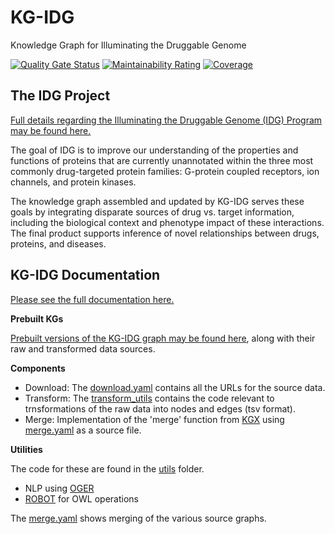 KG-IDG
================================================
Knowledge Graph for Illuminating the Druggable Genome

[![Quality Gate Status](https://sonarcloud.io/api/project_badges/measure?project=Knowledge-Graph-Hub_kg-idg&metric=alert_status)](https://sonarcloud.io/dashboard?id=Knowledge-Graph-Hub_kg-idg)
[![Maintainability Rating](https://sonarcloud.io/api/project_badges/measure?project=Knowledge-Graph-Hub_kg-idg&metric=sqale_rating)](https://sonarcloud.io/dashboard?id=Knowledge-Graph-Hub_kg-idg)
[![Coverage](https://sonarcloud.io/api/project_badges/measure?project=Knowledge-Graph-Hub_kg-idg&metric=coverage)](https://sonarcloud.io/dashboard?id=Knowledge-Graph-Hub_kg-idg)

The IDG Project
------------------------------------------------

[Full details regarding the Illuminating the Druggable Genome (IDG) Program may be found here.](https://druggablegenome.net/)

The goal of IDG is to improve our understanding of the properties and functions of proteins that are currently unannotated within the three most commonly drug-targeted protein families: G-protein coupled receptors, ion channels, and protein kinases.

The knowledge graph assembled and updated by KG-IDG serves these goals by integrating disparate sources of drug vs. target information, including the biological context and phenotype impact of these interactions. The final product supports inference of novel relationships between drugs, proteins, and diseases.

KG-IDG Documentation
------------------------------------------------

[Please see the full documentation here.](https://knowledge-graph-hub.github.io/kg-idg/)

**Prebuilt KGs**

[Prebuilt versions of the KG-IDG graph may be found here](https://kg-hub.berkeleybop.io/kg-idg/), along with their raw and transformed data sources.

**Components**

- Download: The [download.yaml](download.yaml) contains all the URLs for the source data.
- Transform: The [transform_utils](project_name/transform_utils) contains the code relevant to trnsformations of the raw data into nodes and edges (tsv format).
- Merge: Implementation of the 'merge' function from [KGX](https://github.com/biolink/kgx) using [merge.yaml](merge.yaml) as a source file.

**Utilities**

The code for these are found in the [utils](project_name/utils) folder.

- NLP using [OGER](https://github.com/OntoGene/OGER)
- [ROBOT](https://github.com/ontodev/robot) for OWL operations

The [merge.yaml](merge.yaml) shows merging of the various source graphs.

